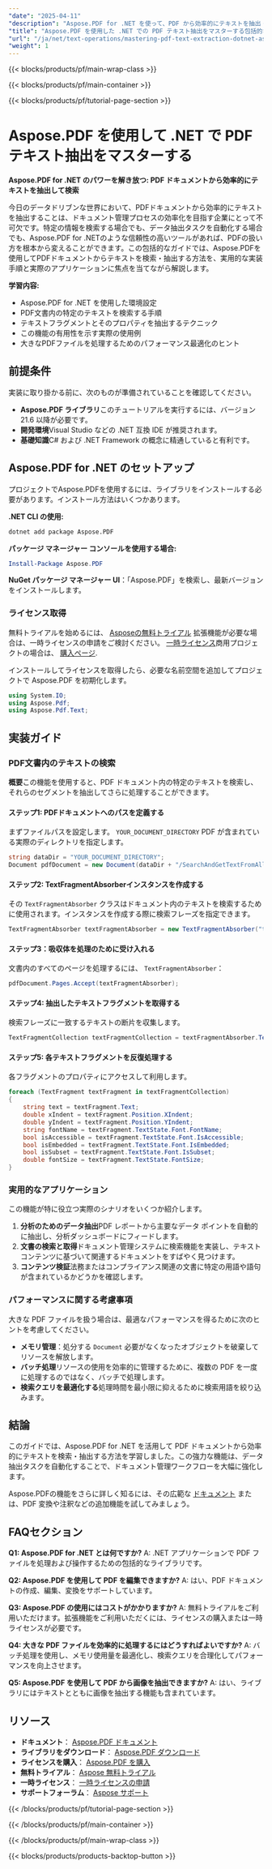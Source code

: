 ```yaml
---
"date": "2025-04-11"
"description": "Aspose.PDF for .NET を使って、PDF から効率的にテキストを抽出・検索する方法を学びましょう。実践的な実装手順については、このガイドをご覧ください。"
"title": "Aspose.PDF を使用した .NET での PDF テキスト抽出をマスターする包括的なガイド"
"url": "/ja/net/text-operations/mastering-pdf-text-extraction-dotnet-asposepdf/"
"weight": 1
---
```


{{< blocks/products/pf/main-wrap-class >}}

{{< blocks/products/pf/main-container >}}

{{< blocks/products/pf/tutorial-page-section >}}


# Aspose.PDF を使用して .NET で PDF テキスト抽出をマスターする

**Aspose.PDF for .NET のパワーを解き放つ: PDF ドキュメントから効率的にテキストを抽出して検索**

今日のデータドリブンな世界において、PDFドキュメントから効率的にテキストを抽出することは、ドキュメント管理プロセスの効率化を目指す企業にとって不可欠です。特定の情報を検索する場合でも、データ抽出タスクを自動化する場合でも、Aspose.PDF for .NETのような信頼性の高いツールがあれば、PDFの扱い方を根本から変えることができます。この包括的なガイドでは、Aspose.PDFを使用してPDFドキュメントからテキストを検索・抽出する方法を、実用的な実装手順と実際のアプリケーションに焦点を当てながら解説します。

**学習内容:**
- Aspose.PDF for .NET を使用した環境設定
- PDF文書内の特定のテキストを検索する手順
- テキストフラグメントとそのプロパティを抽出するテクニック
- この機能の有用性を示す実際の使用例
- 大きなPDFファイルを処理するためのパフォーマンス最適化のヒント

## 前提条件

実装に取り掛かる前に、次のものが準備されていることを確認してください。
- **Aspose.PDF ライブラリ**このチュートリアルを実行するには、バージョン 21.6 以降が必要です。
- **開発環境**Visual Studio などの .NET 互換 IDE が推奨されます。
- **基礎知識**C# および .NET Framework の概念に精通していると有利です。

## Aspose.PDF for .NET のセットアップ

プロジェクトでAspose.PDFを使用するには、ライブラリをインストールする必要があります。インストール方法はいくつかあります。

**.NET CLI の使用:**
```bash
dotnet add package Aspose.PDF
```

**パッケージ マネージャー コンソールを使用する場合:**
```powershell
Install-Package Aspose.PDF
```

**NuGet パッケージ マネージャー UI**：「Aspose.PDF」を検索し、最新バージョンをインストールします。

### ライセンス取得

無料トライアルを始めるには、 [Asposeの無料トライアル](https://releases.aspose.com/pdf/net/) 拡張機能が必要な場合は、一時ライセンスの申請をご検討ください。 [一時ライセンス](https://purchase.aspose.com/temporary-license/)商用プロジェクトの場合は、 [購入ページ](https://purchase。aspose.com/buy).

インストールしてライセンスを取得したら、必要な名前空間を追加してプロジェクトで Aspose.PDF を初期化します。

```csharp
using System.IO;
using Aspose.Pdf;
using Aspose.Pdf.Text;
```

## 実装ガイド

### PDF文書内のテキストの検索

**概要**この機能を使用すると、PDF ドキュメント内の特定のテキストを検索し、それらのセグメントを抽出してさらに処理することができます。

#### ステップ1: PDFドキュメントへのパスを定義する
まずファイルパスを設定します。 `YOUR_DOCUMENT_DIRECTORY` PDF が含まれている実際のディレクトリを指定します。

```csharp
string dataDir = "YOUR_DOCUMENT_DIRECTORY";
Document pdfDocument = new Document(dataDir + "/SearchAndGetTextFromAll.pdf");
```

#### ステップ2: TextFragmentAbsorberインスタンスを作成する

その `TextFragmentAbsorber` クラスはドキュメント内のテキストを検索するために使用されます。インスタンスを作成する際に検索フレーズを指定できます。

```csharp
TextFragmentAbsorber textFragmentAbsorber = new TextFragmentAbsorber("text");
```

#### ステップ3：吸収体を処理のために受け入れる

文書内のすべてのページを処理するには、 `TextFragmentAbsorber`：

```csharp
pdfDocument.Pages.Accept(textFragmentAbsorber);
```

#### ステップ4: 抽出したテキストフラグメントを取得する

検索フレーズに一致するテキストの断片を収集します。

```csharp
TextFragmentCollection textFragmentCollection = textFragmentAbsorber.TextFragments;
```

#### ステップ5: 各テキストフラグメントを反復処理する

各フラグメントのプロパティにアクセスして利用します。

```csharp
foreach (TextFragment textFragment in textFragmentCollection)
{
    string text = textFragment.Text;
    double xIndent = textFragment.Position.XIndent;
    double yIndent = textFragment.Position.YIndent;
    string fontName = textFragment.TextState.Font.FontName;
    bool isAccessible = textFragment.TextState.Font.IsAccessible;
    bool isEmbedded = textFragment.TextState.Font.IsEmbedded;
    bool isSubset = textFragment.TextState.Font.IsSubset;
    double fontSize = textFragment.TextState.FontSize;
}
```

### 実用的なアプリケーション

この機能が特に役立つ実際のシナリオをいくつか紹介します。

1. **分析のためのデータ抽出**PDF レポートから主要なデータ ポイントを自動的に抽出し、分析ダッシュボードにフィードします。
2. **文書の検索と取得**ドキュメント管理システムに検索機能を実装し、テキスト コンテンツに基づいて関連するドキュメントをすばやく見つけます。
3. **コンテンツ検証**法務またはコンプライアンス関連の文書に特定の用語や語句が含まれているかどうかを確認します。

### パフォーマンスに関する考慮事項

大きな PDF ファイルを扱う場合は、最適なパフォーマンスを得るために次のヒントを考慮してください。
- **メモリ管理**：処分する `Document` 必要がなくなったオブジェクトを破棄してリソースを解放します。
- **バッチ処理**リソースの使用を効率的に管理するために、複数の PDF を一度に処理するのではなく、バッチで処理します。
- **検索クエリを最適化する**処理時間を最小限に抑えるために検索用語を絞り込みます。

## 結論

このガイドでは、Aspose.PDF for .NET を活用して PDF ドキュメントから効率的にテキストを検索・抽出する方法を学習しました。この強力な機能は、データ抽出タスクを自動化することで、ドキュメント管理ワークフローを大幅に強化します。

Aspose.PDFの機能をさらに詳しく知るには、その広範な [ドキュメント](https://reference.aspose.com/pdf/net/) または、PDF 変換や注釈などの追加機能を試してみましょう。

## FAQセクション

**Q1: Aspose.PDF for .NET とは何ですか?**
A: .NET アプリケーションで PDF ファイルを処理および操作するための包括的なライブラリです。

**Q2: Aspose.PDF を使用して PDF を編集できますか?**
A: はい、PDF ドキュメントの作成、編集、変換をサポートしています。

**Q3: Aspose.PDF の使用にはコストがかかりますか?**
A: 無料トライアルをご利用いただけます。拡張機能をご利用いただくには、ライセンスの購入または一時ライセンスが必要です。

**Q4: 大きな PDF ファイルを効率的に処理するにはどうすればよいですか?**
A: バッチ処理を使用し、メモリ使用量を最適化し、検索クエリを合理化してパフォーマンスを向上させます。

**Q5: Aspose.PDF を使用して PDF から画像を抽出できますか?**
A: はい、ライブラリにはテキストとともに画像を抽出する機能も含まれています。

## リソース

- **ドキュメント**： [Aspose.PDF ドキュメント](https://reference.aspose.com/pdf/net/)
- **ライブラリをダウンロード**： [Aspose.PDF ダウンロード](https://releases.aspose.com/pdf/net/)
- **ライセンスを購入**： [Aspose.PDF を購入](https://purchase.aspose.com/buy)
- **無料トライアル**： [Aspose 無料トライアル](https://releases.aspose.com/pdf/net/)
- **一時ライセンス**： [一時ライセンスの申請](https://purchase.aspose.com/temporary-license/)
- **サポートフォーラム**： [Aspose サポート](https://forum.aspose.com/c/pdf/10)


{{< /blocks/products/pf/tutorial-page-section >}}

{{< /blocks/products/pf/main-container >}}

{{< /blocks/products/pf/main-wrap-class >}}

{{< blocks/products/products-backtop-button >}}